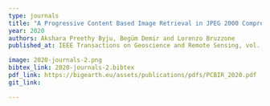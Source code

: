 ```yaml
---
type: journals
title: "A Progressive Content Based Image Retrieval in JPEG 2000 Compressed Remote Sensing Archives"
year: 2020
authors: Akshara Preethy Byju, Begüm Demir and Lorenzo Bruzzone
published_at: IEEE Transactions on Geoscience and Remote Sensing, vol. 58, no. 8, pp. 5739-5751, 2020

image: 2020-journals-2.png
bibtex_link: 2020-journals-2.bibtex
pdf_link: https://bigearth.eu/assets/publications/pdfs/PCBIR_2020.pdf
git_link:

---
```

